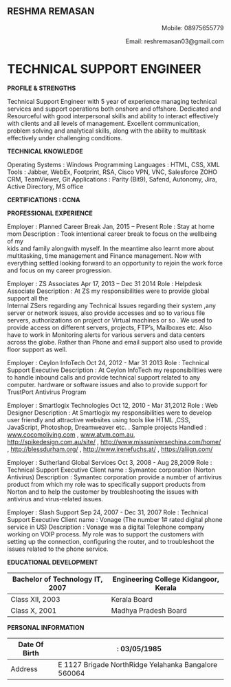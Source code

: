 ## RESHMA REMASAN				
<p style="text-align:right">Mobile: 08975655779</p>
<p style="text-align:right">Email: reshremasan03@gmail.com</p>


# TECHNICAL SUPPORT ENGINEER

<strong>PROFILE & STRENGTHS</strong>

Technical Support Engineer with 5 year of experience managing technical services and support operations both onshore and offshore.
Dedicated and Resourceful with good interpersonal skills and ability to interact effectively with clients and all levels of management. 
Excellent communication, problem solving and analytical skills, along with the ability to multitask effectively under challenging conditions.


<strong>TECHNICAL KNOWLEDGE</strong>

Operating Systems	   	: Windows
Programming Languages	: HTML, CSS, XML
Tools			            : Jabber, WebEx, Footprint, RSA, Cisco VPN, VNC, Salesforce
                                                   ZOHO CRM, TeamViewer, Git
Applications			: Parity (Bit9), Safend, Autonomy, Jira, Active Directory, MS 
   office

<strong>CERTIFICATIONS	: CCNA</strong>

<strong>PROFESSIONAL EXPERIENCE</strong>

Employer 			: Planned Career Break 	 Jan, 2015 – Present
Role 	       	        	            : Stay at home mom
Description			: Took intentional career break to focus on the wellbeing of my    
kids and family alongwith myself. In the meantime also learnt       more about multitasking, time management and Finance management. Now with everything settled looking forward to an opportunity to rejoin the work force and focus on my career progression.

Employer  			 : ZS Associates		 Apr 17, 2013 – Dec 31 2014
Role 	       	        	             : Helpdesk Associate
Description		             : At ZS my responsibilities were to provide global support all the   
Internal ZSers regarding any Technical Issues regarding their system ,any server or network issues, also provide accesses and so to various file servers, authorizations on project or Virtual machines or so . We used to provide access on different servers, projects, FTP’s, Mailboxes etc. Also have to work in Monitoring alerts for various servers and data centers across the globe. Rather than Phone and email support also used to provide floor support as well.


Employer    			: Ceylon InfoTech 		Oct 24, 2012 - Mar 31 2013
Role	     	      	            : Technical Support Executive
Description	          	            : At Ceylon InfoTech my responsibilities were to handle inbound 
				  calls and provide technical support related to any computer.
hardware or software issues and also to provide support for    TrustPort Antivirus Program

Employer  			 : Smartlogix Technologies 	Oct 12, 2010 - Mar 31,2012
Role           			 : Web Designer
Description			 : At Smartlogix my responsibilities were to develop user friendly 
and attractive websites using tools like HTML ,CSS, JavaScript,  Photoshop, Dreamweaver etc. .
Sample projects Handled : www.cocomoliving.com , www.atvm.com.au, http://spikedesign.com.au/site/ , http://www.missuniversechina.com/home/ , http://blessdurham.org/ , http://www.irenefuchs.at/ , 
https://aliign.com/

Employer    			 : Sutherland Global Services  Oct 3, 2008 - Aug 28,2009
Role            			 : Technical Support Executive
Client name			 : Symantec corporation (Norton Antivirus)
Description 			 : Symantec corporation provide a number of antivirus product 
from which my role was to specifically support products from Norton and to help the customer by troubleshooting the issues with antivirus and virus-related issues.

Employer  			 : Slash Support 		Sep 24, 2007 - Dec 31, 2007
Role        			 : Technical Support Executive
Client name			 : Vonage (The number 1# rated digital phone service in US)
Description  			 : Vonage was a digital Telephone company working on VOIP 
process. My role was to support the customers with setting up the connection, configuring the router, and to troubleshoot the issues related to the phone service.







<strong>EDUCATIONAL DEVELOPMENT</strong>

| Bachelor of Technology IT, 2007| Engineering College Kidangoor, Kerala|
|--------------------------------|--------------------------------------|
| Class XII, 2003                | Kerala Board                         |
| Class X, 2001                  | Madhya Pradesh Board                 |


<strong>PERSONAL INFORMATION</strong>			

|Date Of Birth					|:	03/05/1985                                       |
|-------------------------------|----------------------------------------------------|
|Address						|E 1127 Brigade NorthRidge Yelahanka Bangalore 560064|




